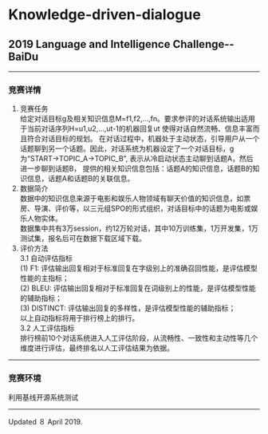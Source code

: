 # Knowledge-driven-dialogue
## 2019 Language and Intelligence Challenge--BaiDu
---  
### 竞赛详情
1. 竞赛任务  
给定对话目标g及相关知识信息M=f1,f2,...,fn。要求参评的对话系统输出适用于当前对话序列H=u1,u2,...,ut-1的机器回复ut 使得对话自然流畅、信息丰富而且符合对话目标的规划。 在对话过程中，机器处于主动状态，引导用户从一个话题聊到另一个话题。因此，对话系统为机器设定了一个对话目标，g 为“START->TOPIC_A->TOPIC_B”, 表示从冷启动状态主动聊到话题A，然后进一步聊到话题B， 提供的相关知识信息包括：话题A的知识信息，话题B的知识信息，话题A和话题B的关联信息。  
2. 数据简介  
数据中的知识信息来源于电影和娱乐人物领域有聊天价值的知识信息，如票房、导演、评价等，以三元组SPO的形式组织，对话目标中的话题为电影或娱乐人物实体。  
数据集中共有3万session，约12万轮对话，其中10万训练集，1万开发集，1万测试集，报名后可在数据下载区域下载。  
3. 评价方法  
3.1 自动评估指标  
 (1) F1: 评估输出回复相对于标准回复在字级别上的准确召回性能，是评估模型性能的主指标；  
 (2) BLEU: 评估输出回复相对于标准回复在词级别上的性能，是评估模型性能的辅助指标；  
 (3) DISTINCT: 评估输出回复的多样性，是评估模型性能的辅助指标；  
以上自动指标将用于排行榜上的排行。  
3.2 人工评估指标  
排行榜前10个对话系统进入人工评估阶段，从流畅性、一致性和主动性等几个维度进行评估，最终排名以人工评估结果为依据。  

---
### 竞赛环境
利用基线开源系统测试


---
Updated ８ April 2019.  
